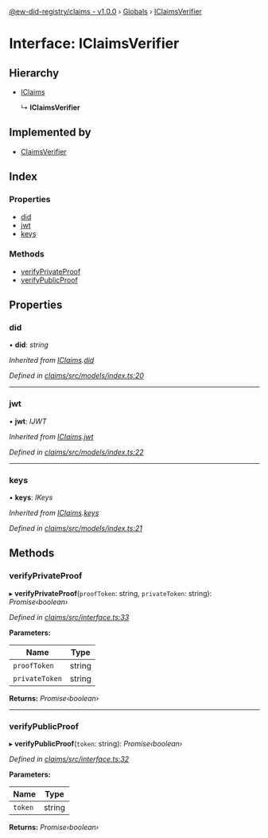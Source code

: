 [@ew-did-registry/claims - v1.0.0](../README.md) › [Globals](../globals.md) › [IClaimsVerifier](iclaimsverifier.md)

# Interface: IClaimsVerifier

## Hierarchy

* [IClaims](iclaims.md)

  ↳ **IClaimsVerifier**

## Implemented by

* [ClaimsVerifier](../classes/claimsverifier.md)

## Index

### Properties

* [did](iclaimsverifier.md#did)
* [jwt](iclaimsverifier.md#jwt)
* [keys](iclaimsverifier.md#keys)

### Methods

* [verifyPrivateProof](iclaimsverifier.md#verifyprivateproof)
* [verifyPublicProof](iclaimsverifier.md#verifypublicproof)

## Properties

###  did

• **did**: *string*

*Inherited from [IClaims](iclaims.md).[did](iclaims.md#did)*

*Defined in [claims/src/models/index.ts:20](https://github.com/energywebfoundation/ew-did-registry/blob/5e08895/packages/claims/src/models/index.ts#L20)*

___

###  jwt

• **jwt**: *IJWT*

*Inherited from [IClaims](iclaims.md).[jwt](iclaims.md#jwt)*

*Defined in [claims/src/models/index.ts:22](https://github.com/energywebfoundation/ew-did-registry/blob/5e08895/packages/claims/src/models/index.ts#L22)*

___

###  keys

• **keys**: *IKeys*

*Inherited from [IClaims](iclaims.md).[keys](iclaims.md#keys)*

*Defined in [claims/src/models/index.ts:21](https://github.com/energywebfoundation/ew-did-registry/blob/5e08895/packages/claims/src/models/index.ts#L21)*

## Methods

###  verifyPrivateProof

▸ **verifyPrivateProof**(`proofToken`: string, `privateToken`: string): *Promise‹boolean›*

*Defined in [claims/src/interface.ts:33](https://github.com/energywebfoundation/ew-did-registry/blob/5e08895/packages/claims/src/interface.ts#L33)*

**Parameters:**

Name | Type |
------ | ------ |
`proofToken` | string |
`privateToken` | string |

**Returns:** *Promise‹boolean›*

___

###  verifyPublicProof

▸ **verifyPublicProof**(`token`: string): *Promise‹boolean›*

*Defined in [claims/src/interface.ts:32](https://github.com/energywebfoundation/ew-did-registry/blob/5e08895/packages/claims/src/interface.ts#L32)*

**Parameters:**

Name | Type |
------ | ------ |
`token` | string |

**Returns:** *Promise‹boolean›*
